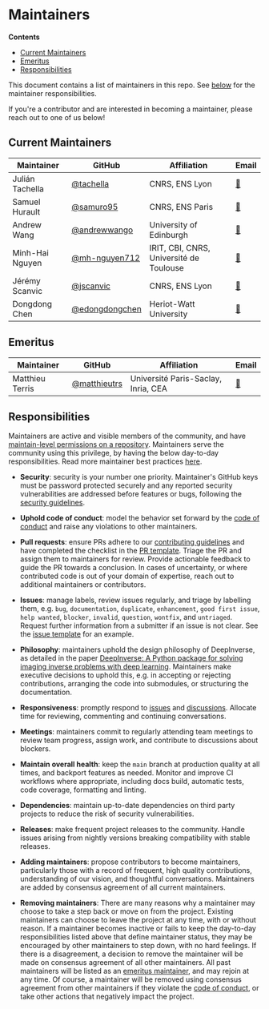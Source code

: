 # Maintainers

**Contents**

- [Current Maintainers](#current-maintainers)
- [Emeritus](#emeritus)
- [Responsibilities](#responsibilities)

This document contains a list of maintainers in this repo. See [below](#responsibilities) for the maintainer responsibilities.

If you're a contributor and are interested in becoming a maintainer, please reach out to one of us below!

## Current Maintainers

| Maintainer | GitHub | Affiliation | Email |
|------|------|-------|-------|
| Julián Tachella | [@tachella](https://github.com/tachella) | CNRS, ENS Lyon | [📧](mailto:julian.tachella@cnrs.fr) |
| Samuel Hurault | [@samuro95](https://github.com/samuro95/) | CNRS, ENS Paris | [📧](mailto:huraultsamuel@gmail.com) |
| Andrew Wang | [@andrewwango](https://github.com/andrewwango) | University of Edinburgh | [📧](mailto:andrew.wang@ed.ac.uk) |
| Minh-Hai Nguyen | [@mh-nguyen712](https://github.com/mh-nguyen712) | IRIT, CBI, CNRS, Université de Toulouse | [📧](mailto:nguyenhai7120qh@gmail.com) |
| Jérémy Scanvic | [@jscanvic](https://github.com/) | CNRS, ENS Lyon | [📧](mailto:jeremy.scanvic@ens-lyon.fr) |
| Dongdong Chen | [@edongdongchen](https://github.com/edongdongchen) | Heriot-Watt University | [📧](mailto:d.chen@hw.ac.uk) |

## Emeritus

| Maintainer | GitHub | Affiliation | Email |
|------|------|-------|-------|
| Matthieu Terris | [@matthieutrs](https://github.com/matthieutrs) | Université Paris-Saclay, Inria, CEA | [📧](mailto:matthieu.terris@gmail.com) |

## Responsibilities

Maintainers are active and visible members of the community, and have [maintain-level permissions on a repository](https://docs.github.com/en/organizations/managing-access-to-your-organizations-repositories/repository-permission-levels-for-an-organization). Maintainers serve the community using this privilege, by having the below day-to-day responsibilities. Read more maintainer best practices [here](https://opensource.guide/best-practices/).

- **Security**: security is your number one priority. Maintainer's GitHub keys must be password protected securely and any reported security vulnerabilities are addressed before features or bugs, following the [security guidelines](SECURITY.md).

- **Uphold code of conduct**: model the behavior set forward by the [code of conduct](CODE_OF_CONDUCT.md) and raise any violations to other maintainers.

- **Pull requests**: ensure PRs adhere to our [contributing guidelines](https://deepinv.github.io/deepinv/contributing.html) and have completed the checklist in the [PR template](.github/pull_request_template.md). Triage the PR and assign them to maintainers for review. Provide actionable feedback to guide the PR towards a conclusion. In cases of uncertainty, or where contributed code is out of your domain of expertise, reach out to additional maintainers or contributors.

- **Issues**: manage labels, review issues regularly, and triage by labelling them, e.g. `bug`, `documentation`, `duplicate`, `enhancement`, `good first issue`, `help wanted`, `blocker`, `invalid`, `question`, `wontfix`, and `untriaged`. Request further information from a submitter if an issue is not clear. See the [issue template](.github/ISSUE_TEMPLATE.md) for an example.

- **Philosophy**: maintainers uphold the design philosophy of DeepInverse, as detailed in the paper [DeepInverse: A Python package for solving imaging inverse problems with deep learning](https://arxiv.org/abs/2505.20160). Maintainers make executive decisions to uphold this, e.g. in accepting or rejecting contributions, arranging the code into submodules, or structuring the documentation.

- **Responsiveness**: promptly respond to [issues](https://github.com/deepinv/deepinv/issues) and [discussions](https://github.com/deepinv/deepinv/discussions). Allocate time for reviewing, commenting and continuing conversations.

- **Meetings**: maintainers commit to regularly attending team meetings to review team progress, assign work, and contribute to discussions about blockers.

- **Maintain overall health**: keep the `main` branch at production quality at all times, and backport features as needed. Monitor and improve CI workflows where appropriate, including docs build, automatic tests, code coverage, formatting and linting.

- **Dependencies**: maintain up-to-date dependencies on third party projects to reduce the risk of security vulnerabilities.

- **Releases**: make frequent project releases to the community. Handle issues arising from nightly versions breaking compatibility with stable releases.

- **Adding maintainers**: propose contributors to become maintainers, particularly those with a record of frequent, high quality contributions, understanding of our vision, and thoughtful conversations. Maintainers are added by consensus agreement of all current maintainers.

- **Removing maintainers**: There are many reasons why a maintainer may choose to take a step back or move on from the project. Existing maintainers can choose to leave the project at any time, with or without reason. If a maintainer becomes inactive or fails to keep the day-to-day responsibilities listed above that define maintainer status, they may be encouraged by other maintainers to step down, with no hard feelings. If there is a disagreement, a decision to remove the maintainer will be made on consensus agreement of all other maintainers. All past maintainers will be listed as an [emeritus maintainer](#emeritus), and may rejoin at any time. Of course, a maintainer will be removed using consensus agreement from other maintainers if they violate the [code of conduct](CODE_OF_CONDUCT.md), or take other actions that negatively impact the project.
